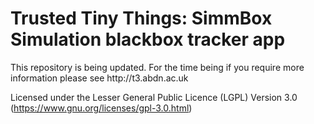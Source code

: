 <h1>Trusted Tiny Things: SimmBox Simulation blackbox tracker app</h1>

<p>This repository is being updated. For the time being if you require more information please see http://t3.abdn.ac.uk</p>

Licensed under the Lesser General Public Licence (LGPL) Version 3.0 (https://www.gnu.org/licenses/gpl-3.0.html)